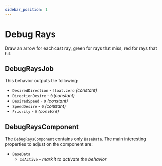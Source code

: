 ```yaml
---
sidebar_position: 1
---
```


# Debug Rays

Draw an arrow for each cast ray, green for rays that miss, red for rays that hit.

## DebugRaysJob

This behavior outputs the following: 
- `DesiredDirection` - `float.zero` *(constant)*
- `DirectionDesire` - `0` *(constant)*
- `DesiredSpeed` - `0` *(constant)*
- `SpeedDesire` - `0` *(constant)*
- `Priority` -  `0` *(constant)*

## DebugRaysComponent

The `DebugRaysComponent` contains only `BaseData`. The main interesting properties to adjust on the component are:

- `BaseData`
    - `IsActive` - *mark it to activate the behavior*